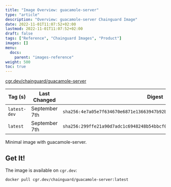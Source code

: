 ```yaml
---
title: "Image Overview: guacamole-server"
type: "article"
description: "Overview: guacamole-server Chainguard Image"
date: 2022-11-01T11:07:52+02:00
lastmod: 2022-11-01T11:07:52+02:00
draft: false
tags: ["Reference", "Chainguard Images", "Product"]
images: []
menu:
  docs:
    parent: "images-reference"
weight: 500
toc: true
---
```


[cgr.dev/chainguard/guacamole-server](https://github.com/chainguard-images/images/tree/main/images/guacamole-server)

| Tag (s)       | Last Changed  | Digest                                                                    |
|---------------|---------------|---------------------------------------------------------------------------|
|  `latest-dev` | September 7th | `sha256:4e7a05e7f634670e6871e13663947b92bac5c0249c2647bb576e93b0a525ea27` |
|  `latest`     | September 7th | `sha256:299ffe21a90d7adc1c6948248b54bbcf02d0c5c32e4f557f0a19e24cfa129c4b` |



Minimal image with guacamole-server.

## Get It!

The image is available on `cgr.dev`:

```
docker pull cgr.dev/chainguard/guacamole-server:latest
```

